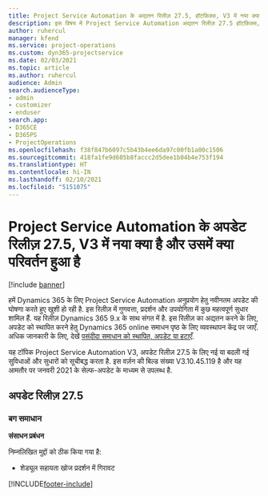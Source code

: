 ```yaml
---
title: Project Service Automation के अद्यतन रिलीज़ 27.5, हॉटफ़िक्स, V3 में नया क्या है और उसमें क्या परिवर्तन हुआ है
description: इस विषय में Project Service Automation अद्यतन रिलीज़ 27.5 हॉटफ़िक्स, V3 में उपलब्ध सुविधाएँ और सुधार सूचीबद्ध किए गए हैं.
author: ruhercul
manager: kfend
ms.service: project-operations
ms.custom: dyn365-projectservice
ms.date: 02/03/2021
ms.topic: article
ms.author: ruhercul
audience: Admin
search.audienceType:
- admin
- customizer
- enduser
search.app:
- D365CE
- D365PS
- ProjectOperations
ms.openlocfilehash: f38f847b6097c5b43b4ee6da97c00fb1a00c1506
ms.sourcegitcommit: 418fa1fe9d605b8faccc2d5dee1b04b4e753f194
ms.translationtype: HT
ms.contentlocale: hi-IN
ms.lasthandoff: 02/10/2021
ms.locfileid: "5151075"
---
```

# <a name="whats-new-or-changed-in-project-service-automation-update-release-275-v3"></a>Project Service Automation के अपडेट रिलीज़ 27.5, V3 में नया क्या है और उसमें क्या परिवर्तन हुआ है

[!include [banner](../includes/psa-now-project-operations.md)]

हमें Dynamics 365 के लिए Project Service Automation अनुप्रयोग हेतु नवीनतम अपडेट की घोषणा करते हुए खुशी हो रही है. इस रिलीज़ में गुणवत्ता, प्रदर्शन और उपयोगिता में कुछ महत्वपूर्ण सुधार शामिल हैं. यह रिलीज़ Dynamics 365 9.x के साथ संगत में है. इस रिलीज़ का अद्यतन करने के लिए, अपडेट को स्थापित करने हेतु Dynamics 365 online समाधन पृष्ठ के लिए व्यवस्थापन केंद्र पर जाएँ. अधिक जानकारी के लिए, देखें [पसंदीदा समाधान को स्थापित, अपडेट या हटाएँ](https://docs.microsoft.com/power-platform/admin/install-remove-preferred-solution).

यह टॉपिक Project Service Automation V3, अपडेट रिलीज़ 27.5 के लिए नई या बदली गई सुविधाओं और सुधारों को सूचीबद्ध करता है. इस वर्ज़न की बिल्ड संख्या V3.10.45.119 है और यह आमतौर पर जनवरी 2021 के सेल्फ-अपडेट के माध्यम से उपलब्ध है.

## <a name="update-release-275"></a>अपडेट रिलीज़ 27.5

### <a name="bug-fixes"></a>बग समाधान


**संसाधन प्रबंधन**

निम्नलिखित मुद्दों को ठीक किया गया है:

- शेड्यूल सहायता खोज प्रदर्शन में गिरावट


[!INCLUDE[footer-include](../includes/footer-banner.md)]